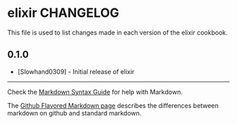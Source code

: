 elixir CHANGELOG
================

This file is used to list changes made in each version of the elixir cookbook.

0.1.0
-----
- [Slowhand0309] - Initial release of elixir

- - -
Check the [Markdown Syntax Guide](http://daringfireball.net/projects/markdown/syntax) for help with Markdown.

The [Github Flavored Markdown page](http://github.github.com/github-flavored-markdown/) describes the differences between markdown on github and standard markdown.
